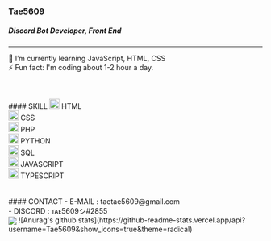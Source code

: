 ### Tae5609
##### Discord Bot Developer, Front End
<hr />

🌱 I’m currently learning JavaScript, HTML, CSS <br>
⚡ Fun fact: I'm coding about 1-2 hour a day.

<br>
<br>
#### SKILL
<img src="https://www.hellomyweb.com/media/course/html.png.500x500_q85_crop.png" width="20px"> HTML <br>
<img src="https://upload.wikimedia.org/wikipedia/commons/thumb/d/d5/CSS3_logo_and_wordmark.svg/1200px-CSS3_logo_and_wordmark.svg.png" width="20px"> CSS <br>
<img src="https://upload.wikimedia.org/wikipedia/commons/2/27/PHP-logo.svg" width="20px"> PHP <br>
<img src="https://www.python.org/static/opengraph-icon-200x200.png" width="20px"> PYTHON <br>
<img src="https://icons-for-free.com/iconfiles/png/512/file+sql+icon-1320183612970878250.png" width="20px"> SQL <br>
<img src="https://cdn.icon-icons.com/icons2/2108/PNG/512/javascript_icon_130900.png" width="20px"> JAVASCRIPT <br>
<img src="https://cdn.iconscout.com/icon/free/png-512/typescript-1174965.png" width="20px"> TYPESCRIPT <br>

<br>
<br>
#### CONTACT
- E-MAIL : taetae5609@gmail.com <br>
- DISCORD : ᴛᴀᴇ5609シ#2855 <br>

<img align="center" src="https://github-readme-stats.vercel.app/api/top-langs/?username=Tae5609&theme=dark" />
![Anurag's github stats](https://github-readme-stats.vercel.app/api?username=Tae5609&show_icons=true&theme=radical)

<!--
**Tae5609/Tae5609** is a ✨ _special_ ✨ repository because its `README.md` (this file) appears on your GitHub profile.

Here are some ideas to get you started:

- 🔭 I’m currently working on ...
- 🌱 I’m currently learning ...
- 👯 I’m looking to collaborate on ...
- 🤔 I’m looking for help with ...
- 💬 Ask me about ...
- 📫 How to reach me: ...
- 😄 Pronouns: ...
- ⚡ Fun fact: ...
-->
